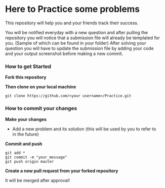# Here to Practice some problems

This repository will help you and your friends track their success. 

You will be notified everyday with a new question and after pulling the repository you will notice that a submission file will already be templated for you. (Sample of which can be found in your folder) After solving your question you will have to update the submission file by adding your code and your output screenshot before making a new commit.

### How to get Started

**Fork this repository**

**Then clone on your local machine**
```
git clone https://github.com/<your username>/Practice.git
```

### How to commit your changes

**Make your changes**

* Add a new problem and its solution (this will be used by you to refer to in the future)

**Commit and push**

```
git add *
git commit -m "your_message"
git push origin master
```

**Create a new pull request from your forked repository**  

It will be merged after approval!
